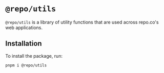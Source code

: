 # `@repo/utils`

`@repo/utils` is a library of utility functions that are used across repo.co's web applications.

## Installation

To install the package, run:

```bash
pnpm i @repo/utils
```
